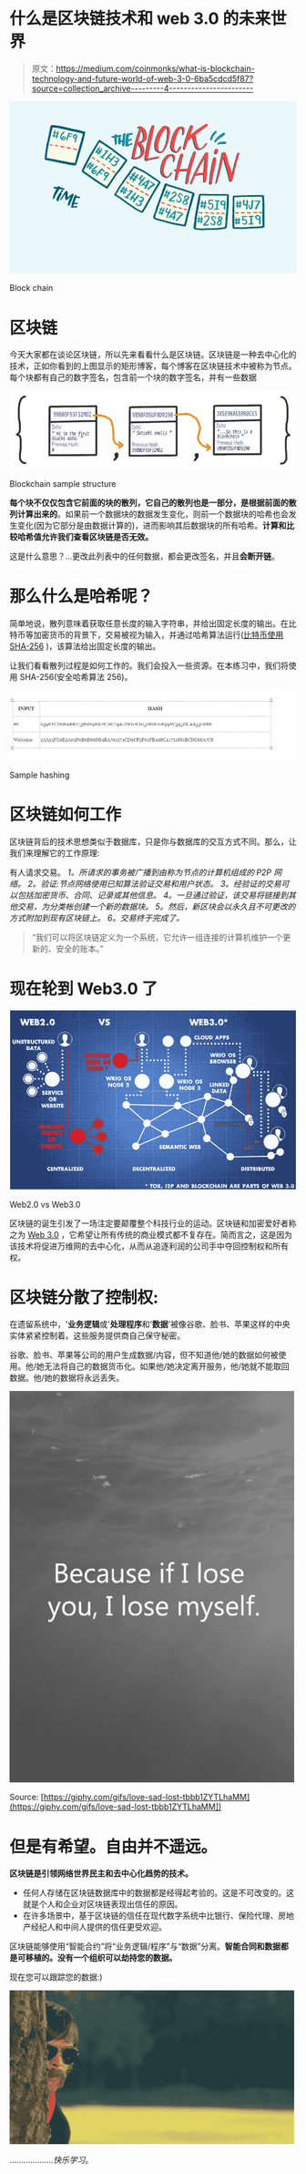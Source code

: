 # 什么是区块链技术和 web 3.0 的未来世界

> 原文：<https://medium.com/coinmonks/what-is-blockchain-technology-and-future-world-of-web-3-0-6ba5cdcd5f87?source=collection_archive---------4----------------------->

![](img/f5efbe35cf4fb8df32f13c329c2ddd95.png)

Block chain

# 区块链

今天大家都在谈论区块链，所以先来看看什么是区块链。区块链是一种去中心化的技术，正如你看到的上图显示的矩形博客，每个博客在区块链技术中被称为节点。每个块都有自己的数字签名，包含前一个块的数字签名，并有一些数据

![](img/cf83c615a5f3c8013ffbee0461f20b24.png)

Blockchain sample structure

**每个块不仅仅包含它前面的块的散列，它自己的散列也是一部分，是根据前面的散列计算出来的**。如果前一个数据块的数据发生变化，则前一个数据块的哈希也会发生变化(因为它部分是由数据计算的)，进而影响其后数据块的所有哈希。**计算和比较哈希值允许我们查看区块链是否无效。**

这是什么意思？…更改此列表中的任何数据，都会更改签名，并且**会断开链**。

# 那么什么是哈希呢？

简单地说，散列意味着获取任意长度的输入字符串，并给出固定长度的输出。在比特币等加密货币的背景下，交易被视为输入，并通过哈希算法运行([比特币使用 SHA-256](https://blockgeeks.com/guides/blockchain-address-101/) )，该算法给出固定长度的输出。

让我们看看散列过程是如何工作的。我们会投入一些资源。在本练习中，我们将使用 SHA-256(安全哈希算法 256)。

![](img/41da8b4865cf9a5541b62874199c5f7e.png)

Sample hashing

# 区块链如何工作

区块链背后的技术思想类似于数据库，只是你与数据库的交互方式不同。那么，让我们来理解它的工作原理:

有人请求交易。
*1。所请求的事务被广播到由称为节点的计算机组成的 P2P 网络。*
*2。验证:节点网络使用已知算法验证交易和用户状态。*
*3。经验证的交易可以包括加密货币、合同、记录或其他信息。*
*4。一旦通过验证，该交易将链接到其他交易，为分类帐创建一个新的数据块。*
*5。然后，新区块会以永久且不可更改的方式附加到现有区块链上。*
*6。交易终于完成了。*

> “我们可以将区块链定义为一个系统，它允许一组连接的计算机维护一个更新的、安全的账本。”

# **现在轮到 Web3.0 了**

![](img/183af924534fd8eb1766d047fdcdca7c.png)

Web2.0 vs Web3.0

区块链的诞生引发了一场注定要颠覆整个科技行业的运动。区块链和加密爱好者称之为 [Web 3.0](/@matteozago/why-the-web-3-0-matters-and-you-should-know-about-it-a5851d63c949) ，它希望让所有传统的商业模式都不复存在。简而言之，这是因为该技术将促进万维网的去中心化，从而从追逐利润的公司手中夺回控制权和所有权。

# 区块链分散了控制权:

在遗留系统中，'**业务逻辑**或'**处理程序**和'**数据**'被像谷歌、脸书、苹果这样的中央实体紧紧控制着。这些服务提供商自己保守秘密。

谷歌、脸书、苹果等公司的用户生成数据/内容，但不知道他/她的数据如何被使用。他/她无法将自己的数据货币化。如果他/她决定离开服务，他/她就不能取回数据。他/她的数据将永远丢失。

![](img/7e96807731593f9b280c746766bd9c87.png)

Source: [https://giphy.com/gifs/love-sad-lost-tbbb1ZYTLhaMM](https://giphy.com/gifs/love-sad-lost-tbbb1ZYTLhaMM])

# 但是有希望。自由并不遥远。

**区块链是引领网络世界民主和去中心化趋势的技术。**

*   任何人存储在区块链数据库中的数据都是经得起考验的。这是不可改变的。这就是个人和企业对区块链表现出信任的原因。
*   在许多场景中，基于区块链的信任在现代数字系统中比银行、保险代理、房地产经纪人和中间人提供的信任更受欢迎。

区块链能够使用“智能合约”将“业务逻辑/程序”与“数据”分离。**智能合同和数据都是可移植的。没有一个组织可以劫持您的数据。**

现在您可以跟踪您的数据:)

![](img/21acee703e1d7ad0c96306d97b06b20f.png)

$……………….快乐学习。$
